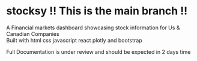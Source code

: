 # stocksy !! This is the main branch !!
A Financial markets dashboard showcasing stock information for Us &amp; Canadian Companies  
Built with html css javascript react plotly and bootstrap 

Full Documentation is under review and should be expected in 2 days time 

